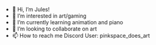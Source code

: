 - 👋 Hi, I’m Jules!
- 👀 I’m interested in art/gaming
- 🌱 I’m currently learning animation and piano
- 💞️ I’m looking to collaborate on art
- 📫 How to reach me Discord User: pinkspace_does_art

<!---
Pinkspace1001/Pinkspace1001 is a ✨ special ✨ repository because its `README.md` (this file) appears on your GitHub profile.
You can click the Preview link to take a look at your changes.
--->
